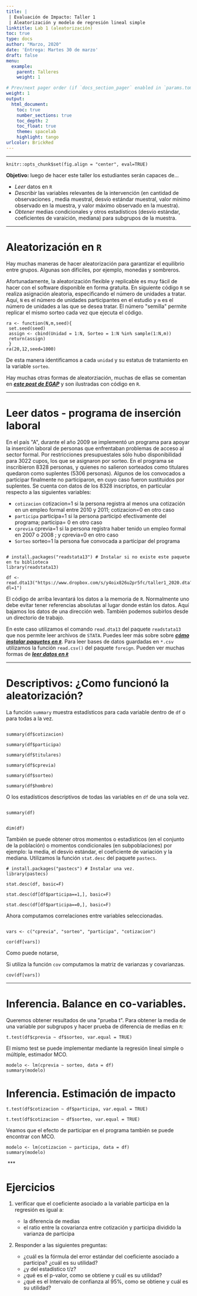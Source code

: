 ```yaml
---
title: |
 | Evaluación de Impacto: Taller 1
 | Aleatorización y modelo de regresión lineal simple
linktitle: Lab 1 (aleatorización)
toc: true
type: docs
author: "Marzo, 2020"
date: 'Entrega: Martes 30 de marzo'
draft: false
menu:
  example:
    parent: Talleres
    weight: 1

# Prev/next pager order (if `docs_section_pager` enabled in `params.toml`)
weight: 1
output:
  html_document:
    toc: true
    number_sections: true
    toc_depth: 2
    toc_float: true
    theme: spacelab
    highlight: tango
urlcolor: BrickRed
---
```



***

```{r setup, include = FALSE}
knitr::opts_chunk$set(fig.align = "center", eval=TRUE)
```

**Objetivo:** luego de hacer este taller los estudiantes serán capaces de...

- *Leer* datos en `R`
- *Describir* las variables relevantes de la intervención (en cantidad de observaciones , media muestral, desvío estándar muestral, valor mínimo observado en la muestra, y valor máximo observado en la muestra).
- *Obtener* medias condicionales y otros estadísticos (desvío estándar, coeficientes de varaición, mediana) para subgrupos de la muestra.

***

# Aleatorización en `R`

Hay muchas maneras de hacer aleatorización para garantizar el equilibrio entre grupos. Algunas son difíciles, por ejemplo, monedas y sombreros. 

Afortunadamente, la aleatorización flexible y replicable es muy fácil de hacer con el software disponible en forma gratuita. En siguiente código `R` se realiza asignación aleatoria, especificando el número de unidades a tratar. Aquí, `N` es el número de unidades participantes en el estudio y `m` es el número de unidades a las que se desea tratar. El número "semilla" permite replicar el mismo sorteo cada vez que ejecuta el código.

```{r}
ra <- function(N,m,seed){
 set.seed(seed)
 assign <- cbind(Unidad = 1:N, Sorteo = 1:N %in% sample(1:N,m))
 return(assign)
 }
ra(20,12,seed=1000)

```

De esta manera identificamos a cada `unidad` y su estatus de tratamiento en la variable `sorteo`.

Hay muchas otras formas de aleatorziación, muchas de ellas se comentan en [***este post de EGAP***](http://egap.org/methods-guides/10-things-you-need-know-randomization) y son ilustradas con código en `R`.


***

# Leer datos - programa de inserción laboral


En el país "A", durante el año 2009 se implementó un programa para apoyar la inserción laboral de personas que enfrentaban problemas de acceso al sector formal. Por restricciones presupuestales sólo hubo disponibilidad para 3022 cupos, los que se asignaron por sorteo. En el programa se inscribieron 8328 personas, y quienes no salieron sorteados como titulares quedaron como suplentes (5306 personas). Algunos de los convocados a participar finalmente no participaron, en cuyo caso fueron sustituidos por suplentes. Se cuenta con datos de los 8328 inscriptos, en particular respecto a las siguientes variables:

- `cotizacion`	cotizacion=1 si la persona registra al menos una cotización en un empleo formal entre 2010 y 2011; cotizacion=0 en otro caso
- `participa`	participa=1 si la persona participó efectivamente del programa; participa= 0 en otro caso
- `cprevia`	cprevia=1 si la persona registra haber tenido un empleo formal en 2007 o 2008 ; y cprevia=0 en otro caso
- `Sorteo`	sorteo=1 la persona fue convocada a participar del programa


```{r, message = FALSE, warning = FALSE}

# install.packages("readstata13") # Instalar si no existe este paquete en tu biblioteca
library(readstata13)

df <- read.dta13("https://www.dropbox.com/s/y4oix826u2pr5fc/taller1_2020.dta?dl=1")
```

El código de arriba levantará los datos a la memoria de  `R`. Normalmente uno debe evitar tener referencias absolutas al lugar donde están los datos. Aquí bajamos los datos de una dirección web. También podemos subirlos desde un directorio de trabajo.

En este caso utilizamos el comando `read.dta13` del paquete `readstata13` que nos permite leer archivos de `STATA`. Puedes leer más sobre sobre [***cómo instalar paquetes en `R`***](https://daviddalpiaz.github.io/appliedstats/introduction-to-r.html#installing-packages). Para leer bases de datos guardadas en `*.csv` utilizamos la función `read.csv()` del paquete `foreign`. Pueden ver muchas formas de [***leer datos en `R`***](https://bookdown.org/rdpeng/rprogdatascience/getting-data-in-and-out-of-r.html)

***

# Descriptivos: ¿Como funcionó la aleatorización?

La función `summary` muestra estadísticos para cada variable dentro de `df` o para todas a la vez.

```{r, message = FALSE, warning = FALSE}

summary(df$cotizacion)

summary(df$participa)

summary(df$titulares)

summary(df$cprevia)

summary(df$sorteo)

summary(df$hombre)

```

O los estadísticos descriptivos de todas las variables en `df` de una sola vez. 

```{r, message = FALSE, warning = FALSE}

summary(df)


dim(df)

```

También se puede obtener otros momentos o estadísticos (en el conjunto de la población) o momentos condicionales (en subpoblaciones) por ejemplo: la media, el desvío estándar, el coeficiente de variación y la mediana.
Utilizamos la función `stat.desc` del paquete `pastecs`.


```{r}
# install.packages("pastecs") # Instalar una vez.
library(pastecs)

stat.desc(df, basic=F)

stat.desc(df[df$participa==1,], basic=F)

stat.desc(df[df$participa==0,], basic=F)
```

Ahora computamos correlaciones entre variables seleccionadas. 

```{r}

vars <- c("cprevia", "sorteo", "participa", "cotizacion")

cor(df[vars]) 

```
Como puede notarse, 


Si utiliza la función `cov` computamos la matriz de varianzas y covarianzas.

```{r}
cov(df[vars])
```


***


# Inferencia. Balance en co-variables.

Queremos obtener resultados de una "prueba t". Para obtener la media de una variable por subgrupos y hacer prueba de diferencia de medias en `R`:


```{r}
t.test(df$cprevia ~ df$sorteo, var.equal = TRUE)
```



El mismo test se puede implementar mediante la regresión lineal simple o múltiple, estimador MCO.


```{r}
modelo <- lm(cprevia ~ sorteo, data = df)
summary(modelo)
```



# Inferencia. Estimación de impacto


```{r}
t.test(df$cotizacion ~ df$participa, var.equal = TRUE)
```


```{r}
t.test(df$cotizacion ~ df$sorteo, var.equal = TRUE)
```


Veamos que el efecto de participar en el programa también se puede encontrar con MCO.


```{r}
modelo <- lm(cotizacion ~ participa, data = df)
summary(modelo)
```


 ***


# Ejercicios

1. verificar que el coeficiente asociado a la variable participa en la regresión es igual a:
     + la diferencia de medias 
     + el ratio entre la covarianza entre cotización y participa dividido la varianza de participa

2. Responder a las siguientes preguntas: 
    + ¿cuál es la fórmula del error estándar del coeficiente asociado a participa? ¿cuál es su utilidad?
    + ¿y del estadístico t/z?
    + ¿qué es el p-valor, como se obtiene y cuál es su utilidad?
    + ¿qué es el Intervalo de confianza al 95%, como se obtiene y cuál es su utilidad?



